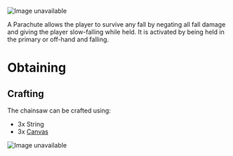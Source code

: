![Image unavailable](https://i.imgur.com/Y4TSMfU.png)

A Parachute allows the player to survive any fall by negating all fall damage and giving the player slow-falling while held. It is activated by being held in the primary or off-hand and falling.

# Obtaining

## Crafting

The chainsaw can be crafted using:
* 3x String
* 3x [Canvas](canvas)

![Image unavailable](https://i.imgur.com/YugFcVz.png)